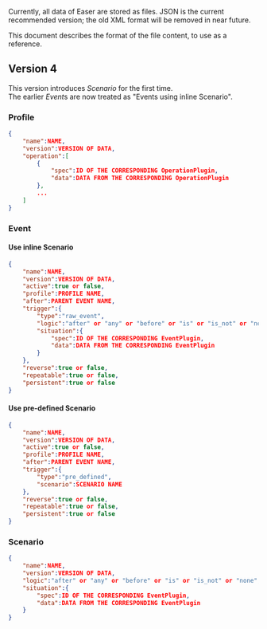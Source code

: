 Currently, all data of Easer are stored as files. JSON is the current recommended version; the old XML format will be removed in near future.

This document describes the format of the file content, to use as a reference.

## Version 4
This version introduces *Scenario* for the first time.  
The earlier *Event*s are now treated as "Events using inline Scenario".
### Profile
```JSON
{
	"name":NAME,
	"version":VERSION OF DATA,
	"operation":[
		{
			"spec":ID OF THE CORRESPONDING OperationPlugin,
			"data":DATA FROM THE CORRESPONDING OperationPlugin
		},
		...
	]
}
```

### Event
#### Use inline Scenario
```JSON
{
	"name":NAME,
	"version":VERSION OF DATA,
	"active":true or false,
	"profile":PROFILE NAME,
	"after":PARENT EVENT NAME,
	"trigger":{
		"type":"raw_event",
		"logic":"after" or "any" or "before" or "is" or "is_not" or "none",
		"situation":{
			"spec":ID OF THE CORRESPONDING EventPlugin,
			"data":DATA FROM THE CORRESPONDING EventPlugin
		}
	},
	"reverse":true or false,
	"repeatable":true or false,
	"persistent":true or false
}
```
#### Use pre-defined Scenario
```JSON
{
	"name":NAME,
	"version":VERSION OF DATA,
	"active":true or false,
	"profile":PROFILE NAME,
	"after":PARENT EVENT NAME,
	"trigger":{
		"type":"pre_defined",
		"scenario":SCENARIO NAME
	},
	"reverse":true or false,
	"repeatable":true or false,
	"persistent":true or false
}
```
### Scenario
```JSON
{
	"name":NAME,
	"version":VERSION OF DATA,
	"logic":"after" or "any" or "before" or "is" or "is_not" or "none",
	"situation":{
		"spec":ID OF THE CORRESPONDING EventPlugin,
		"data":DATA FROM THE CORRESPONDING EventPlugin
	}
}

```
